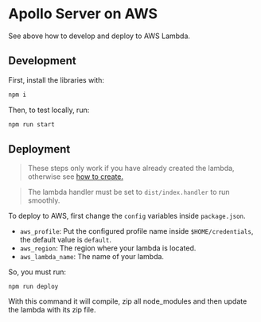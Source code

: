 # Apollo Server on AWS

See above how to develop and deploy to AWS Lambda.

## Development

First, install the libraries with:

```bash
npm i
```

Then, to test locally, run:

```bash
npm run start
```

## Deployment

> These steps only work if you have already created the lambda, otherwise see [how to create.](https://docs.aws.amazon.com/lambda/latest/dg/getting-started.html)

> The lambda handler must be set to `dist/index.handler` to run smoothly.

To deploy to AWS, first change the `config` variables inside `package.json`.

- `aws_profile`: Put the configured profile name inside `$HOME/credentials`, the default value is `default`.
- `aws_region`: The region where your lambda is located.
- `aws_lambda_name`: The name of your lambda.

So, you must run:

```
npm run deploy
```

With this command it will compile, zip all node_modules and then update the lambda with its zip file.
